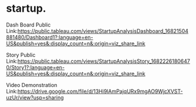 # startup.

Dash Board Public Link:https://public.tableau.com/views/StartupAnalysisDashboard_16821504881480/Dashboard1?:language=en-US&publish=yes&:display_count=n&:origin=viz_share_link

Story Public Link:https://public.tableau.com/views/StartupAnalysisStory_16822261806470/Story1?:language=en-US&publish=yes&:display_count=n&:origin=viz_share_link

Video Demonstration Link:https://drive.google.com/file/d/13Hi9lAmPajqURx9mgAO9WjcXVST-uzUr/view?usp=sharing
